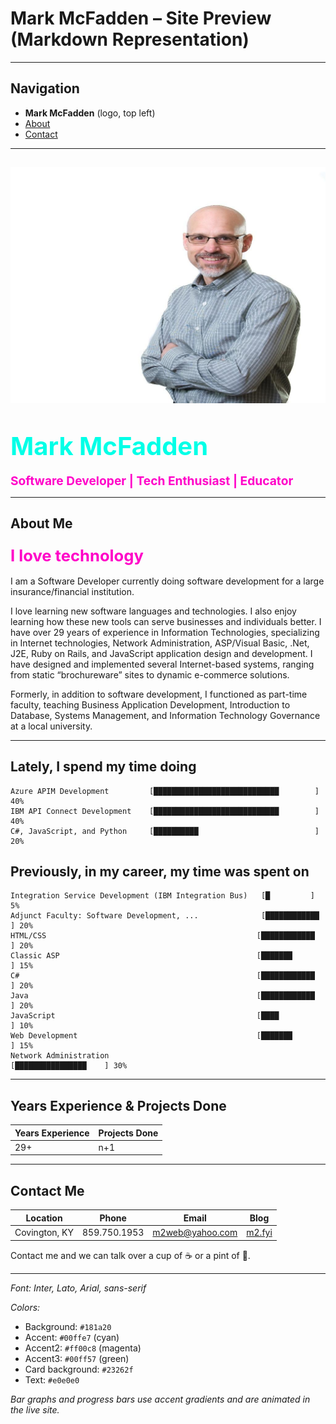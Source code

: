 # Mark McFadden – Site Preview (Markdown Representation)

---

## Navigation

- **Mark McFadden** (logo, top left)
- [About](#about)
- [Contact](#contact-section)

---

## ![Profile Image](images/meStanding.jpg)

# <span style="color:#00ffe7; font-size:2.5rem; font-family:Inter,Arial,sans-serif;">Mark McFadden</span>

**<span style="color:#ff00c8; font-size:1.2rem;">Software Developer | Tech Enthusiast | Educator</span>**

---

## About Me

### <span style="color:#ff00c8; font-size:1.6rem; font-weight:700;">I love technology</span>

I am a Software Developer currently doing software development for a large insurance/financial institution.

I love learning new software languages and technologies. I also enjoy learning how these new tools can serve businesses and individuals better. I have over 29 years of experience in Information Technologies, specializing in Internet technologies, Network Administration, ASP/Visual Basic, .Net, J2E, Ruby on Rails, and JavaScript application design and development. I have designed and implemented several Internet-based systems, ranging from static “brochureware” sites to dynamic e-commerce solutions.

Formerly, in addition to software development, I functioned as part-time faculty, teaching Business Application Development, Introduction to Database, Systems Management, and Information Technology Governance at a local university.

---

## Lately, I spend my time doing

```
Azure APIM Development         [████████████████████████████        ] 40%
IBM API Connect Development    [████████████████████████████        ] 40%
C#, JavaScript, and Python     [██████████                          ] 20%
```

## Previously, in my career, my time was spent on

```
Integration Service Development (IBM Integration Bus)   [█         ] 5%
Adjunct Faculty: Software Development, ...              [████████████        ] 20%
HTML/CSS                                               [████████████        ] 20%
Classic ASP                                            [███████             ] 15%
C#                                                     [████████████        ] 20%
Java                                                   [████████████        ] 20%
JavaScript                                             [████                ] 10%
Web Development                                        [███████             ] 15%
Network Administration                                 [████████████████    ] 30%
```

---

## Years Experience & Projects Done

| Years Experience | Projects Done |
|------------------|--------------|
| 29+              | n+1          |

---

## Contact Me

| Location      | Phone        | Email                        | Blog         |
|---------------|-------------|------------------------------|--------------|
| Covington, KY | 859.750.1953| [m2web@yahoo.com](mailto:m2web@yahoo.com) | [m2.fyi](https://m2.fyi) |

Contact me and we can talk over a cup of ☕ or a pint of 🍺.

---

*Font: Inter, Lato, Arial, sans-serif*

*Colors:*
- Background: `#181a20`
- Accent: `#00ffe7` (cyan)
- Accent2: `#ff00c8` (magenta)
- Accent3: `#00ff57` (green)
- Card background: `#23262f`
- Text: `#e0e0e0`

*Bar graphs and progress bars use accent gradients and are animated in the live site.*
